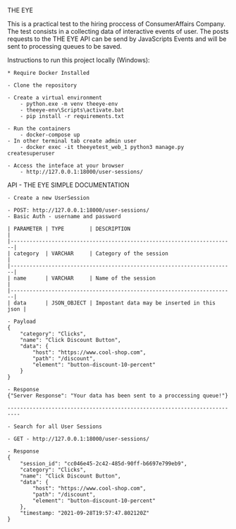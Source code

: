 THE EYE

This is a practical test to the hiring proccess of ConsumerAffairs Company.
The test consists in a collecting data of interactive events of user.
The posts requests to the THE EYE API can be send by JavaScripts Events and will be sent to processing queues to be saved.

Instructions to run this project locally (Windows):

    * Require Docker Installed

    - Clone the repository
    
    - Create a virtual environment
        - python.exe -m venv theeye-env
        - theeye-env\Scripts\activate.bat
        - pip install -r requirements.txt

    - Run the containers
        - docker-compose up
    - In other terminal tab create admin user
        - docker exec -it theeyetest_web_1 python3 manage.py createsuperuser

    - Access the inteface at your browser 
        - http://127.0.0.1:18000/user-sessions/

    
API - THE EYE SIMPLE DOCUMENTATION

    - Create a new UserSession 

    - POST: http://127.0.0.1:18000/user-sessions/
    - Basic Auth - username and password
    
    | PARAMETER | TYPE        | DESCRIPTION                                 |
    |-----------------------------------------------------------------------|
    | category  | VARCHAR     | Category of the session                     |
    |-----------------------------------------------------------------------|
    | name      | VARCHAR     | Name of the session                         |
    |-----------------------------------------------------------------------|
    | data      | JSON_OBJECT | Impostant data may be inserted in this json |

    - Payload
    {
        "category": "Clicks",
        "name": "Click Discount Button",
        "data": {
            "host": "https://www.cool-shop.com",
            "path": "/discount",
            "element": "button-discount-10-percent"
        }
    }

    - Response
    {"Server Response": "Your data has been sent to a proccessing queue!"}

    --------------------------------------------------------------------------
    
    - Search for all User Sessions
    
    - GET - http://127.0.0.1:18000/user-sessions/

    - Response
    {
        "session_id": "cc046e45-2c42-485d-90ff-b6697e799eb9",
        "category": "Clicks",
        "name": "Click Discount Button",
        "data": {
            "host": "https://www.cool-shop.com",
            "path": "/discount",
            "element": "button-discount-10-percent"
        },
        "timestamp: "2021-09-28T19:57:47.802120Z"
    }
